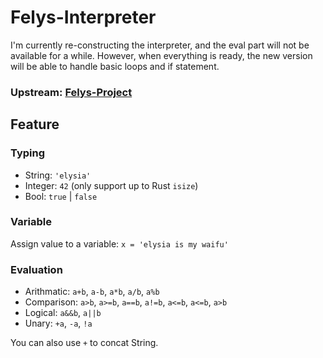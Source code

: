 # Felys-Interpreter

I'm currently re-constructing the interpreter, and the eval part will not be available for a while. However, when everything is ready, the new version will be able to handle basic loops and if statement.

### Upstream: [Felys-Project](https://github.com/FelysNeko/Felys-Project)

## Feature

### Typing

- String: `'elysia'`
- Integer: `42` (only support up to Rust `isize`)
- Bool: `true` | `false`

### Variable

Assign value to a variable: `x = 'elysia is my waifu'`

### Evaluation

- Arithmatic: `a+b`, `a-b`, `a*b`, `a/b`, `a%b`
- Comparison: `a>b`, `a>=b`, `a==b`, `a!=b`, `a<=b`, `a<=b`, `a>b`
- Logical: `a&&b`, `a||b`
- Unary: `+a`, `-a`, `!a`

You can also use `+` to concat String.
